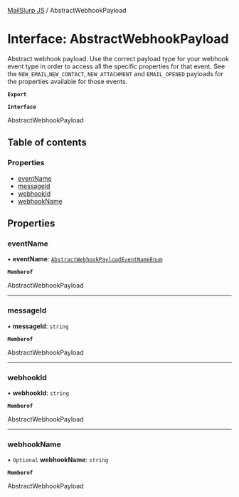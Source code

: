 [MailSlurp JS](../README.md) / AbstractWebhookPayload

# Interface: AbstractWebhookPayload

Abstract webhook payload. Use the correct payload type for your webhook event type in order to access all the specific properties for that event. See the `NEW_EMAIL`,`NEW_CONTACT`, `NEW_ATTACHMENT` and `EMAIL_OPENED` payloads for the properties available for those events.

**`Export`**

**`Interface`**

AbstractWebhookPayload

## Table of contents

### Properties

- [eventName](AbstractWebhookPayload.md#eventname)
- [messageId](AbstractWebhookPayload.md#messageid)
- [webhookId](AbstractWebhookPayload.md#webhookid)
- [webhookName](AbstractWebhookPayload.md#webhookname)

## Properties

### eventName

• **eventName**: [`AbstractWebhookPayloadEventNameEnum`](../enums/AbstractWebhookPayloadEventNameEnum.md)

**`Memberof`**

AbstractWebhookPayload

___

### messageId

• **messageId**: `string`

**`Memberof`**

AbstractWebhookPayload

___

### webhookId

• **webhookId**: `string`

**`Memberof`**

AbstractWebhookPayload

___

### webhookName

• `Optional` **webhookName**: `string`

**`Memberof`**

AbstractWebhookPayload
